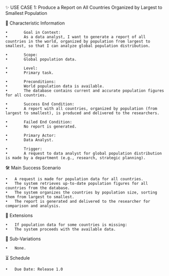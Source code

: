 ✨ USE CASE 1: Produce a Report on All Countries Organized by Largest to Smallest Population

📌 Characteristic Information

	•       Goal in Context:
	•       As a data analyst, I want to generate a report of all countries in the world, organized by population from largest to smallest, so that I can analyze global population distribution.
	
    •       Scope:
    •       Global population data.

	•       Level:
	•       Primary task.

	•       Preconditions:
	•       World population data is available.
    •       The database contains current and accurate population figures for all countries.
	
    •       Success End Condition:
	•       A report with all countries, organized by population (from largest to smallest), is produced and delivered to the researchers.
	
    •       Failed End Condition:
	•       No report is generated.
	
    •       Primary Actor:
	•       Data Analyst.

    •       Trigger:
	•       A request to data analyst for global population distribution is made by a department (e.g., research, strategic planning).

🛠 Main Success Scenario

    •   A request is made for population data for all countries.
	•   The system retrieves up-to-date population figures for all countries from the database.
	•	The system organizes the countries by population size, sorting them from largest to smallest.
	•	The report is generated and delivered to the researcher for comparison and analysis.

🚨 Extensions

	•	If population data for some countries is missing:
	•	The system proceeds with the available data.

🔀 Sub-Variations

	•	None.

⏳ Schedule

	•	Due Date: Release 1.0
